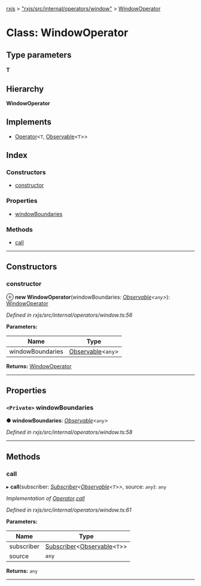[rxjs](../README.md) > ["rxjs/src/internal/operators/window"](../modules/_rxjs_src_internal_operators_window_.md) > [WindowOperator](../classes/_rxjs_src_internal_operators_window_.windowoperator.md)

# Class: WindowOperator

## Type parameters
#### T 
## Hierarchy

**WindowOperator**

## Implements

* [Operator](../interfaces/_rxjs_src_internal_operator_.operator.md)<`T`, [Observable](_rxjs_src_internal_observable_.observable.md)<`T`>>

## Index

### Constructors

* [constructor](_rxjs_src_internal_operators_window_.windowoperator.md#constructor)

### Properties

* [windowBoundaries](_rxjs_src_internal_operators_window_.windowoperator.md#windowboundaries)

### Methods

* [call](_rxjs_src_internal_operators_window_.windowoperator.md#call)

---

## Constructors

<a id="constructor"></a>

###  constructor

⊕ **new WindowOperator**(windowBoundaries: *[Observable](_rxjs_src_internal_observable_.observable.md)<`any`>*): [WindowOperator](_rxjs_src_internal_operators_window_.windowoperator.md)

*Defined in rxjs/src/internal/operators/window.ts:56*

**Parameters:**

| Name | Type |
| ------ | ------ |
| windowBoundaries | [Observable](_rxjs_src_internal_observable_.observable.md)<`any`> |

**Returns:** [WindowOperator](_rxjs_src_internal_operators_window_.windowoperator.md)

___

## Properties

<a id="windowboundaries"></a>

### `<Private>` windowBoundaries

**● windowBoundaries**: *[Observable](_rxjs_src_internal_observable_.observable.md)<`any`>*

*Defined in rxjs/src/internal/operators/window.ts:58*

___

## Methods

<a id="call"></a>

###  call

▸ **call**(subscriber: *[Subscriber](_rxjs_src_internal_subscriber_.subscriber.md)<[Observable](_rxjs_src_internal_observable_.observable.md)<`T`>>*, source: *`any`*): `any`

*Implementation of [Operator](../interfaces/_rxjs_src_internal_operator_.operator.md).[call](../interfaces/_rxjs_src_internal_operator_.operator.md#call)*

*Defined in rxjs/src/internal/operators/window.ts:61*

**Parameters:**

| Name | Type |
| ------ | ------ |
| subscriber | [Subscriber](_rxjs_src_internal_subscriber_.subscriber.md)<[Observable](_rxjs_src_internal_observable_.observable.md)<`T`>> |
| source | `any` |

**Returns:** `any`

___


